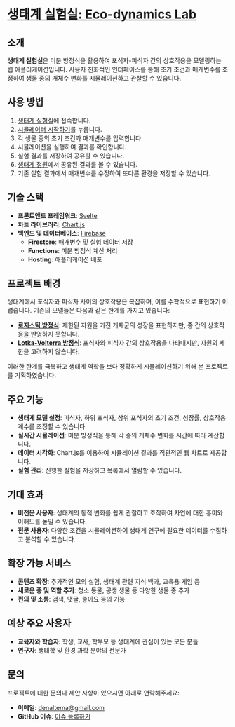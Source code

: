 # [생태계 실험실: Eco-dynamics Lab](https://ecodynamicslab.web.app)

## 소개

**생태계 실험실**은 미분 방정식을 활용하여 포식자-피식자 간의 상호작용을 모델링하는 웹 애플리케이션입니다. 사용자 친화적인 인터페이스를 통해 초기 조건과 매개변수를 조정하여 생물 종의 개체수 변화를 시뮬레이션하고 관찰할 수 있습니다.

## 사용 방법

1. [생태계 실험실](https://ecodynamicslab.web.app)에 접속합니다.
2. [시뮬레이터 시작하기](https://ecodynamicslab.web.app/#/EcoSimulator)를 누릅니다.
3. 각 생물 종의 초기 조건과 매개변수를 입력합니다.
4. 시뮬레이션을 실행하여 결과를 확인합니다.
5. 실험 결과를 저장하여 공유할 수 있습니다.
6. [생태계 정원](https://ecodynamicslab.web.app/#/EcoGarden)에서 공유된 결과를 볼 수 있습니다.
7. 기존 실험 결과에서 매개변수를 수정하여 또다른 환경을 저장할 수 있습니다.

## 기술 스택

- **프론트엔드 프레임워크**: [Svelte](https://svelte.dev/)
- **차트 라이브러리**: [Chart.js](https://www.chartjs.org/)
- **백엔드 및 데이터베이스**: [Firebase](https://firebase.google.com/)
  - **Firestore**: 매개변수 및 실험 데이터 저장
  - **Functions**: 미분 방정식 계산 처리
  - **Hosting**: 애플리케이션 배포

## 프로젝트 배경

생태계에서 포식자와 피식자 사이의 상호작용은 복잡하며, 이를 수학적으로 표현하기 어렵습니다. 기존의 모델들은 다음과 같은 한계를 가지고 있습니다:

- [**로지스틱 방정식**](https://en.wikipedia.org/wiki/Logistic_function#In_ecology:_modeling_population_growth): 제한된 자원을 가진 개체군의 성장을 표현하지만, 종 간의 상호작용을 반영하지 못합니다.
- [**Lotka-Volterra 방정식**](https://en.wikipedia.org/wiki/Lotka%E2%80%93Volterra_equations): 포식자와 피식자 간의 상호작용을 나타내지만, 자원의 제한을 고려하지 않습니다.

이러한 한계를 극복하고 생태계 역학을 보다 정확하게 시뮬레이션하기 위해 본 프로젝트를 기획하였습니다.

## 주요 기능

- **생태계 모델 설정**: 피식자, 하위 포식자, 상위 포식자의 초기 조건, 성장률, 상호작용 계수를 조정할 수 있습니다.
- **실시간 시뮬레이션**: 미분 방정식을 통해 각 종의 개체수 변화를 시간에 따라 계산합니다.
- **데이터 시각화**: Chart.js를 이용하여 시뮬레이션 결과를 직관적인 웹 차트로 제공합니다.
- **실험 관리**: 진행한 실험을 저장하고 목록에서 열람할 수 있습니다.

## 기대 효과

- **비전문 사용자**: 생태계의 동적 변화를 쉽게 관찰하고 조작하여 자연에 대한 흥미와 이해도를 높일 수 있습니다.
- **전문 사용자**: 다양한 조건을 시뮬레이션하여 생태계 연구에 필요한 데이터를 수집하고 분석할 수 있습니다.

## 확장 가능 서비스

- **콘텐츠 확장**: 추가적인 모의 실험, 생태계 관련 지식 백과, 교육용 게임 등
- **새로운 종 및 역할 추가**: 청소 동물, 공생 생물 등 다양한 생물 종 추가
- **편의 및 소통**: 검색, 댓글, 좋아요 등의 기능

## 예상 주요 사용자

- **교육자와 학습자**: 학생, 교사, 학부모 등 생태계에 관심이 있는 모든 분들
- **연구자**: 생태학 및 환경 과학 분야의 전문가

## 문의

프로젝트에 대한 문의나 제안 사항이 있으시면 아래로 연락해주세요:

- **이메일**: denaltema@gmail.com
- **GitHub 이슈**: [이슈 등록하기](https://github.com/CONG878/EcoDynamicsLab/issues)
